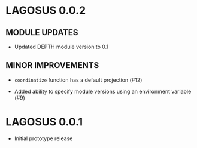 # LAGOSUS 0.0.2

## MODULE UPDATES

 * Updated DEPTH module version to 0.1

## MINOR IMPROVEMENTS

 * `coordinatize` function has a default projection (#12)
 
 * Added ability to specify module versions using an environment variable (#9)

# LAGOSUS 0.0.1

* Initial prototype release
